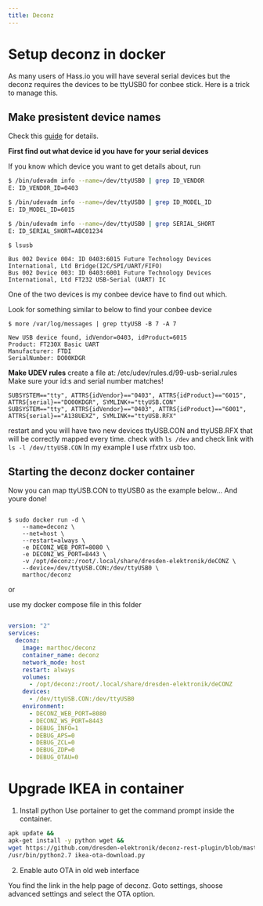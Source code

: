 ```yaml
---
title: Deconz
---
```

# Setup deconz in docker
As many users of Hass.io you will have several serial devices but the deconz requires the devices to be ttyUSB0 for conbee stick. Here is a trick to manage this.

## Make presistent device names
Check this [guide](http://hintshop.ludvig.co.nz/show/persistent-names-usb-serial-devices/) for details.


**First find out what device id you have for your serial devices**

If you know which device you want to get details about, run
```sh
$ /bin/udevadm info --name=/dev/ttyUSB0 | grep ID_VENDOR
E: ID_VENDOR_ID=0403

$ /bin/udevadm info --name=/dev/ttyUSB0 | grep ID_MODEL_ID
E: ID_MODEL_ID=6015

$ /bin/udevadm info --name=/dev/ttyUSB0 | grep SERIAL_SHORT
E: ID_SERIAL_SHORT=ABC01234
```

```
$ lsusb

Bus 002 Device 004: ID 0403:6015 Future Technology Devices International, Ltd Bridge(I2C/SPI/UART/FIFO)
Bus 002 Device 003: ID 0403:6001 Future Technology Devices International, Ltd FT232 USB-Serial (UART) IC
```
One of the two devices is my conbee device have to find out which.

Look for something similar to below to find your conbee device
```
$ more /var/log/messages | grep ttyUSB -B 7 -A 7

New USB device found, idVendor=0403, idProduct=6015
Product: FT230X Basic UART
Manufacturer: FTDI
SerialNumber: DO00KDGR

```

**Make UDEV rules**
create a file at: /etc/udev/rules.d/99-usb-serial.rules
Make sure your id:s and serial number matches!

```
SUBSYSTEM=="tty", ATTRS{idVendor}=="0403", ATTRS{idProduct}=="6015", ATTRS{serial}=="DO00KDGR", SYMLINK+="ttyUSB.CON"
SUBSYSTEM=="tty", ATTRS{idVendor}=="0403", ATTRS{idProduct}=="6001", ATTRS{serial}=="A138UEXZ", SYMLINK+="ttyUSB.RFX"
```

restart and you will have two new devices ttyUSB.CON and ttyUSB.RFX that will be correctly mapped every time. 
check with ``ls /dev`` and check link with ``ls -l /dev/ttyUSB.CON``
In my example I use rfxtrx usb too.

## Starting the deconz docker container

Now you can map ttyUSB.CON to ttyUSB0 as the example below... And youre done!

```shell-script

$ sudo docker run -d \
    --name=deconz \
    --net=host \
    --restart=always \
    -e DECONZ_WEB_PORT=8080 \
    -e DECONZ_WS_PORT=8443 \
    -v /opt/deconz:/root/.local/share/dresden-elektronik/deCONZ \
    --device=/dev/ttyUSB.CON:/dev/ttyUSB0 \
    marthoc/deconz

```

or 

use my docker compose file in this folder
```yaml

version: "2"
services:
  deconz:
    image: marthoc/deconz
    container_name: deconz
    network_mode: host
    restart: always
    volumes:
      - /opt/deconz:/root/.local/share/dresden-elektronik/deCONZ
    devices:
      - /dev/ttyUSB.CON:/dev/ttyUSB0
    environment:
      - DECONZ_WEB_PORT=8080
      - DECONZ_WS_PORT=8443
      - DEBUG_INFO=1
      - DEBUG_APS=0
      - DEBUG_ZCL=0
      - DEBUG_ZDP=0
      - DEBUG_OTAU=0

```
# Upgrade IKEA in container

1. Install python 
Use portainer to get the command prompt inside the container.

```bash
apk update &&
apk-get install -y python wget &&
wget https://github.com/dresden-elektronik/deconz-rest-plugin/blob/master/ikea-ota-download.py &&
/usr/bin/python2.7 ikea-ota-download.py

```

2. Enable auto OTA in old web interface

You find the link in the help page of deconz. Goto settings, shoose advanced settings and select the OTA option.
